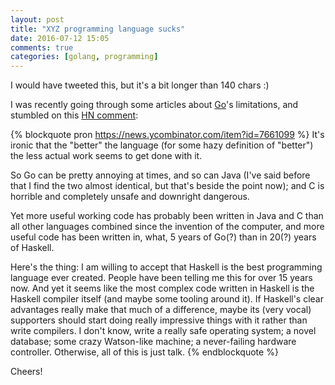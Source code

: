 ```yaml
---
layout: post
title: "XYZ programming language sucks"
date: 2016-07-12 15:05
comments: true
categories: [golang, programming]
---
```


I would have tweeted this, but it's a bit longer than
140 chars :)

<!-- more -->

I was recently  going through some articles about [Go](https://golang.org/)'s
limitations, and stumbled on this [HN comment](https://news.ycombinator.com/item?id=7660924):

{% blockquote pron https://news.ycombinator.com/item?id=7661099 %}
It's ironic that the "better" the language (for some hazy definition of "better") the less actual work seems to get done with it.

So Go can be pretty annoying at times, and so can Java (I've said before that I find the two almost identical, but that's beside the point now); and C is horrible and completely unsafe and downright dangerous.

Yet more useful working code has probably been written in Java and C than all other languages combined since the invention of the computer, and more useful code has been written in, what, 5 years of Go(?) than in 20(?) years of Haskell.

Here's the thing: I am willing to accept that Haskell is the best programming language ever created. People have been telling me this for over 15 years now. And yet it seems like the most complex code written in Haskell is the Haskell compiler itself (and maybe some tooling around it).
If Haskell's clear advantages really make that much of a difference, maybe its (very vocal) supporters should start doing really impressive things with it rather than write compilers. I don't know, write a really safe operating system; a novel database; some crazy Watson-like machine; a never-failing hardware controller. Otherwise, all of this is just talk.
{% endblockquote %}

Cheers!
